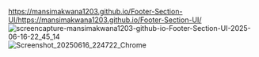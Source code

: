 https://mansimakwana1203.github.io/Footer-Section-UI/https://mansimakwana1203.github.io/Footer-Section-UI/
![screencapture-mansimakwana1203-github-io-Footer-Section-UI-2025-06-16-22_45_14](https://github.com/user-attachments/assets/f68cd77f-fd2d-4686-9222-dfc79e533389)
![Screenshot_20250616_224722_Chrome](https://github.com/user-attachments/assets/cbab7b00-4022-48ae-bdce-8157e38e7de6)
